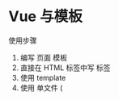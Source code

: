 # Vue 与模板

使用步骤

1. 编写 页面 模板
  1. 直接在 HTML 标签中写 标签
  2. 使用 template
  3. 使用 单文件 ( <template>) 
2. 创建 Vue 实例
  1. 在 Vue 的构造函数中提供：data，methods，computed，watcher，props...
3. 将 Vue 挂载到 页面 中 ( mount )

# 数据驱动模型

Vue 的执行流程

1. 获得模板：模板中有 “坑”
2. 利用 Vue 构造函数中所提供的数据来“填坑”，得到可以在页面显示的“标签了”
3. 将标签加替换页面中原来有坑的标签

Vue 利用 我们提供的数据 和 页面中 模板 生成了一个新的 HTML 标签 （node元素），替换到了 页面中 放置模板的位置。

我们该怎么实现呢？？？？

# 简单的模板渲染


# 虚拟DOM

目标：

1. 怎么将真正的 DOM 转换为 虚拟DOM
2. 怎么将虚拟 DOM 转换为 真正的DOM

思路与深拷贝类似

# 函数柯里化

参考资料：

- [函数式编程](https://llh911001.gitbooks.io/mostly-adequate-guide-chinese/content/)
- [维基百科](https://zh.wikipedia.org/wiki/%E6%9F%AF%E9%87%8C%E5%8C%96)

概念：
1. 柯里化：一个函数原本有多个参数，只传入**一个**参数，生成一个新函数，由新函数接收剩下的参数来运行得到的结构。
2. 偏函数：一个函数原本有多个参数，只传入**一部分**参数，生成一个新函数，由新函数接收剩下的参数来运行得到的结构。
3. 高阶函数：一个函数参数是一个函数，该函数对参数这个函数进行加工，得到一个函数，这个加工用的函数就是高阶函数。

为什么要使用柯里化？为了提升性能，使用柯里化可以缓存一部分能力。

使用两个案例来说明：

1. 判断元素
2. 虚拟DOM 的 render 方法

1. 判断元素：

Vue 本质上是使用 HTML 的字符串作为模板的，将字符串的 模板 转换为 AST，再转换为 VNode。

- 模板 -> AST
- VNode -> DOM
- DOM -> VNode

哪一个阶段最消耗性能？
最消耗性能的是字符串解析（ 模板 -> AST ）

例子：let s = "1 + 2 * ( 3 + 4 * ( 5 + 6 ) )" 
写一个程序，解析这个表达式，得到结果
我们一般会将这个表达式转换为 “波兰式” 表达式，然后使用栈结构来运算

在 Vue 中，每一个标签可以是真正的 HTML 标签，也可以是自定义组件，问怎么区分？

在 Vue 源码中其实将所有可用的 HTML 标签已经存起来了

假设这里只考虑几个标签：

```js
let tag = 'div,p,a,img,ul,li'.split(',');
```

需要一个函数，判断一个标签名是否为 内置的 标签

```js
function isHTMLTag (tagName) {
  tagName = tagName.toLowerCase();
  if ( tags.indexOf( tagName ) > -1) return true;
  return false;
}
```

模板是任意编写的，可以写的很简单，也可以写的很复杂，indexOf 内部也是要循环的

如果有 6 中内置标签，而模板中有 10 个标签需要判断，那么就需要执行 60 次循环

2. 虚拟DOM 的 render 方法

思考：vue 项目 *模板 转换为 抽象语法树* 需要执行几次？？？

- 页面一开始加载需要渲染
- 每一个属性（响应式）数据在发生变化的时候 要渲染
- watch, computed 等等

day01 写的代码每次需要渲染的时候，模板就会被解析一次。（注意：这里我们简化了解析方法。）

render 的作用是将 虚拟DOM 转换为 真正的DOM 加载到页面中

- 虚拟 DOM 可以降级理解为抽象语法树 AST
- 一个项目运行的时候，模板是不会变的，就表示 AST 是不会变的

我们可以将代码进行优化，将 虚拟DOM 缓存起来，生成一个函数，函数只需要传入数据 就可以得到 真正的DOM


# 讨论
- 这样的闭包会内存泄吗？
  - 性能一定是会有问题的
  - 尽可能的提高性能


# 响应式原理

- 我们在使用 Vue 的时候，赋值属性获得属性都是直接使用的 Vue 实例
- 我们在设置属性值的时候，伴随的 页面的数据更新

```js
function defineReactive( target, key, value, enumerable ) {
  // 函数内部就是一个局部作用域，这个 value 就只在函数内使用的变量 （闭包）
  Object.defineProperty( target, key, {
    configurable: true,
    enumerable: !!enumerable,

    get () {
      console.log(`读取 o 的 ${key} 属性`)
      return value;
    },
    set ( newVal ) {
      console.log(`设置 o 的属性为 ${newVal} `)
      value = newVal
    }
  })
}
```

实际开发中对象一般是有多级的

```js
let o = {
  list: [
    {}
  ],
  ads: [
    {}
  ],
  user: {

  }
}
```

递归处理

对于对象可以使用递归 响应式化，但是数组我们也需要处理

- push 
- pop
- shift
- unshift
- reverse
- sort
- splice

1. 在改变数组的数据的时候，要发出通知
    1. Vue2 中 的缺陷，数组发生变化，设置 length 没法通知( Vue3 中使用 Proxy 的语法解决了这个问题)
2. 加入的元素应该变成响应式的

技巧：如果一个函数已经定义了，但是我们需要扩展其功能，我们一般的处理方法：

1. 使用一个临时的函数名存储函数
2. 重新定义原来的函数
3. 定义扩展的功能
4. 调用临时的那个函数

扩展数组的 push 和 pop 怎么处理呢？？？

- 修改要进行响应式化的数组的原型 (__proto__)

# 发布订阅模式

任务：

- 代理方法 ( app.name, app._data.name )
- 事件模型 ( node: event 模块 )
- vue 中 Observer 与 Watcher 和 Dep

代理方法，就是要将 app._data 中的成员给 映射到 app 上

由于需要在更新数据的时候，更新页面的内容
所以 app._data 访问的成员与 app 访问的成员应该是同一个成员

由于 app._data 已经是响应式的对象了，所以只需要让 app 访问的成员去访问 app._data 的对应的成员就可以了

例如：

````js
app.name 转换为 app._data.name
app.xxx 转换为 app._data.xxx
````

引入了一个函数 proxy( target, src, prop ) target 相当于上面的 app, src 相当于上面的 _data 或 app._data, prop 相当于name/xxx, 将target的操作 映射到 src.prop 上，这里是因为当时没有 `proxy` 语法 ( ES6 )

之前处理的 rectify 方法已经不行了，我们需要一个新的方法来处理

提供一个 Observer 的方法，在这个方法当中 对 属性进行处理，也可以将这个方法封装到 initData 方法中。

## 接视 proxy

```js
app._data.name
// vue 设计，不希望访问 _ 开头的数据
// vue 中的潜规则：
// _ 开头的数据默认为是私有属性
// $ 开头的是只读数据
app.name
// 将 对 _data.xxx 的访问 交给里 实例

// 重点：访问 app 的 xxx 就是在访问 app._data.xxx
```

假设：

```js
var o1 = { name: '张三' };
// 要有一个对象 o2 ，在访问 o2.name 的时候想要访问的是 o1.name
Object.defineProperty(o2, 'name',{
  get(){
    return o1.name;
  }
});
```

访问 app 的 xxx 就是在访问 app._data.xxx

```js
Object.defineProperty( app, 'name', {
  get() {
    return app._data.name;
  }
  set( newVal ) {}
    app._data.name = newVal;
})
```

将属性的操作转换为 参数

```js
fucntion proxy( app, key) {
  Object.defineProperty( app, key, {
    get() {
      return app._data[key];
    }
    set( newVal ) {}
      app._data[key] = newVal;
  })
}
```

问题：

在 vue 中不仅仅只是有 data 属性, properties 等等 都会挂载到 vue 实例上

```js
fucntion proxy( app, prop,  key) {
  Object.defineProperty( app, key, {
    get() {
      return app[prop][key];
    }
    set( newVal ) {}
      app[prop][key] = newVal;
  })
}

// 如果将 data 的成员映射到 实例上
proxy( 实例, '_data', 属性名 ) 
// 如果要 _properties 的成员映射到实例上
proxy( 实例, '_properties, 属性名 )
```

## 发布订阅模式

目标：解耦，让各个模块之间没有紧密的联系

现在的处理办法 属性在更新的 时候 调用 mountComponent 方法。

问题： mountComponent 更新的是什么？？（now） 全部的页面 -> 当前虚拟DOM对应的页面DOM

在 Vue 中，整个的更新是按照组件为单位进行 **判断**，以节点为单位继续更新

- 如果代码中没有自定义组件，那么在比较算法的时候，我们会将全部的模板 对应的 虚拟DOM 进行比较
- 如果代码中含有 自定义 组件，那么在比较算法的时候，就会判断更新的是哪一些组件中的属性，只会判断更新数组的组件，其他组件不会更新。

复杂的页面是由很多组件构成。每一个属性要更新的时候都要调用 更新的方法？

**目标，如果修改了什么属性，就尽可能只更新这些属性对应的页面 DOM**

这样就一定不能将更新的代码写死。

例子：预售 某个东西卖的很好，没有现货，向老板预定，东西到了老板通知我。

老板就是发布者
订阅什么东西作为中间的媒介
我是订阅者

使用代码的结构来描述：

1. 老板提供一个 账本（数组）
2. 我可以根据需求订阅我的商品 （老板要记录下来 谁 定了什么东西， 在数组中 存储 某些东西）
3. 等待，可以做其他的事情
4. 当货品来到的时候，老板就查看账本，挨个打电话。（ 遍历数组， 取出数组的元素来使用 ）

实际上 就是 事件模型

1. 有一个 event 对象
2. on, off, emit 方法

实现事件模型，思考怎么用？

1. event 是一个全局对象
2. event.on('事件名', 处理函数) 订阅事件
  1. 事件可以连续订阅
  2. 可以移除：event.off()
    1. 移除所有
    2. 移除一个类型的事件
    3. 移除某一个类型的某一个处理函数
3. 写别的代码
4. event.emit('事件名',参数) 先前注册的事件处理函数就会依次调用

原因：

1. 描述发布订阅模式
2. 后面会使用到的事件
